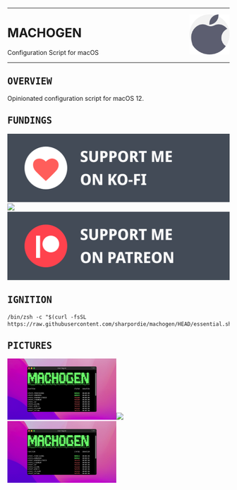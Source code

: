 <div><hr>
<a href="../.."><img align="right" height="91" src="assets/logo.png"></a>
<h1>MACHOGEN</h1>
<p>Configuration Script for macOS</p>
<hr></div>

## <samp>OVERVIEW</samp>

Opinionated configuration script for macOS 12.

## <samp>FUNDINGS</samp>

<a href="../.." target="_blank"><img src="https://raw.githubusercontent.com/sharpordie/mybadges/main/src/kofi.svg"></a><img src="https://upload.wikimedia.org/wikipedia/commons/c/ca/1x1.png" width="2%"/><a href="../.." target="_blank"><img src="https://raw.githubusercontent.com/sharpordie/mybadges/main/src/patreon.svg"></a>

## <samp>IGNITION</samp>

```shell
/bin/zsh -c "$(curl -fsSL https://raw.githubusercontent.com/sharpordie/machogen/HEAD/essential.sh)"
```

## <samp>PICTURES</samp>

<a href="assets/img1.png"><img src="assets/img1.png" width="49%"/></a><img src="https://upload.wikimedia.org/wikipedia/commons/c/ca/1x1.png" width="2%"/><a href="assets/img1.png"><img src="assets/img1.png" width="49%"/></a>
